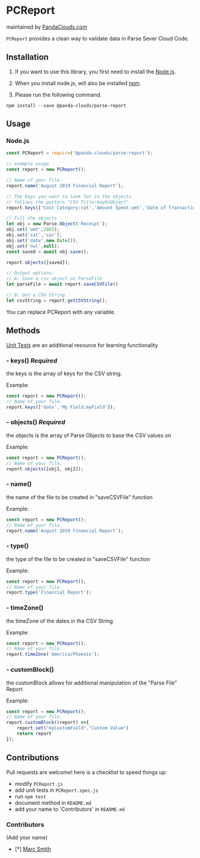 
PCReport
=========
maintained by [PandaClouds.com](https://pandaclouds.com)

`PCReport` provides a clean way to validate data in Parse Sever Cloud Code.


Installation
------------

1. If you want to use this library, you first need to install the [Node.js](https://nodejs.org/en/).

2. When you install node.js, will also be installed [npm](https://www.npmjs.com/).

3. Please run the following command.

```
npm install --save @panda-clouds/parse-report
```

Usage
-----

### Node.js

```javascript
const PCReport = require('@panda-clouds/parse-report');

// example usage
const report = new PCReport();

// Name of your file.
report.name('August 2019 Financial Report');

// The Keys you want to look for in the objects
// follows the pattern "CSV Title:keyOnObject"
report.keys(['Cost Category:cat','Amount Spent:amt','Date of Transaction:date']);

// Fill the objects
let obj = new Parse.Object('Receipt');
obj.set('amt',2883);
obj.set('cat','car');
obj.set('date',new Date());
obj.set('nul',null);
const saved = await obj.save();

report.objects([saved]);

// Output options:
// A: Save a csv object as ParseFile 
let parseFile = await report.saveCSVFile()

// B: Get a CSV String
let csvString = report.getCSVString();

```

You can replace PCReport with any variable.


Methods
-------

[Unit Tests] are an additional resource for learning functionality.

### - keys() *Required*

the keys is the array of keys for the CSV string.

Example:

```javascript
const report = new PCReport();
// Name of your file.
report.keys(['date','My Field:myField']);
```

### - objects() *Required*

the objects is the array of Parse Objects to base the CSV values on

Example:

```javascript
const report = new PCReport();
// Name of your file.
report.objects([obj1, obj2]);
```

### - name()

the name of the file to be created in "saveCSVFile" function

Example:

```javascript
const report = new PCReport();
// Name of your file.
report.name('August 2019 Financial Report');
```

### - type()

the type of the file to be created in "saveCSVFile" function

Example:

```javascript
const report = new PCReport();
// Name of your file.
report.type('Financial Report');
```

### - timeZone()

the timeZone of the dates in the CSV String

Example:

```javascript
const report = new PCReport();
// Name of your file.
report.timeZone('America/Phoenix');
```

### - customBlock()

the customBlock allows for additional manipulation of the "Parse File" Report

Example:

```javascript
const report = new PCReport();
// Name of your file.
report.customBlock((report) =>{
	report.set("myCustomField","Custom Value")
	return report
});
```



Contributions
-------------

Pull requests are welcome! here is a checklist to speed things up:

- modify `PCReport.js`
- add unit tests in `PCReport.spec.js`
- run `npm test`
- document method in `README.md`
- add your name to 'Contributors' in `README.md`


### Contributors

(Add your name)

- [*] [Marc Smith](https://github.com/mrmarcsmith)


[Unit Tests]: https://github.com/panda-clouds/string/blob/master/spec/PCReport.spec.js
